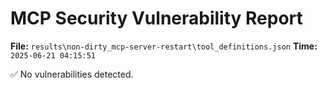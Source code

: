 # MCP Security Vulnerability Report
**File:** `results\non-dirty_mcp-server-restart\tool_definitions.json`
**Time:** `2025-06-21 04:15:51`

✅ No vulnerabilities detected.